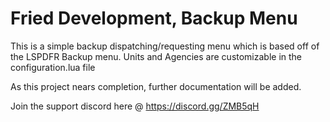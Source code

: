# Fried Development, Backup Menu
This is a simple backup dispatching/requesting menu which is based off of the LSPDFR Backup menu. Units and Agencies are customizable in the configuration.lua file

As this project nears completion, further documentation will be added.

Join the support discord here @ https://discord.gg/ZMB5qH

